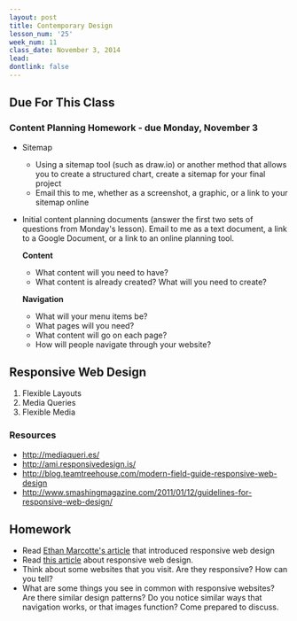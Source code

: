 ```yaml
---
layout: post
title: Contemporary Design
lesson_num: '25'
week_num: 11
class_date: November 3, 2014
lead: 
dontlink: false
---
```


## Due For This Class

### Content Planning Homework - due Monday, November 3

- Sitemap
  - Using a sitemap tool (such as draw.io) or another method that allows you to create a structured chart, create a sitemap for your final project
  - Email this to me, whether as a screenshot, a graphic, or a link to your sitemap online
  
- Initial content planning documents (answer the first two sets of questions from Monday's lesson).  Email to me as a text document, a link to a Google Document, or a link to an online planning tool.

  **Content**
  
  - What content will you need to have?  
  - What content is already created?  What will you need to create?  
  
  **Navigation**
  
  - What will your menu items be?
  - What pages will you need?  
  - What content will go on each page?  
  - How will people navigate through your website?


## Responsive Web Design

1. Flexible Layouts
2. Media Queries
3. Flexible Media

### Resources

- http://mediaqueri.es/
- http://ami.responsivedesign.is/
- http://blog.teamtreehouse.com/modern-field-guide-responsive-web-design
- http://www.smashingmagazine.com/2011/01/12/guidelines-for-responsive-web-design/

## Homework

- Read [Ethan Marcotte's article](http://alistapart.com/article/responsive-web-design) that introduced responsive web design
- Read [this article](http://learn.shayhowe.com/advanced-html-css/responsive-web-design/) about responsive web design. 
- Think about some websites that you visit.  Are they responsive?  How can you tell?
- What are some things you see in common with responsive websites?  Are there similar design patterns?  Do you notice similar ways that navigation works, or that images function?  Come prepared to discuss.
